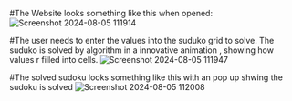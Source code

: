 #The Website looks something like this when opened:
![Screenshot 2024-08-05 111914](https://github.com/user-attachments/assets/ca3d80bf-6998-45ed-871a-6f2ef5084cfc)




#The user needs to enter the values into the suduko grid to solve. The suduko is solved by algorithm in a innovative animation , showing how values r filled into cells. 
![Screenshot 2024-08-05 111947](https://github.com/user-attachments/assets/8d0e9e9a-957c-4a5f-bfdb-9329978fb73e)





#The solved sudoku looks something like this with an pop up shwing the sudoku is solved
![Screenshot 2024-08-05 112008](https://github.com/user-attachments/assets/5d326e84-6d54-4386-99a5-4614d8c64c01)
